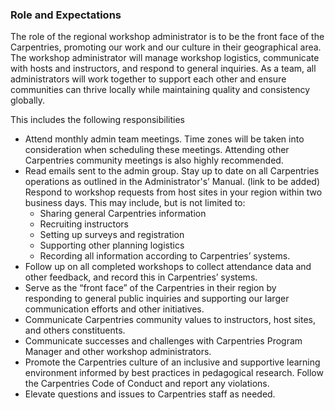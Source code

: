 ### Role and Expectations

The role of the regional workshop administrator is to be the front face of the Carpentries, promoting our work and our culture in their geographical area.  The workshop administrator will manage workshop logistics, communicate with hosts and instructors, and respond to general inquiries.  As a team, all administrators will  work together to support each other and ensure communities can thrive locally while maintaining quality and consistency globally.


This includes the following responsibilities

* Attend monthly admin team meetings.  Time zones will be taken into consideration when scheduling these meetings.  Attending other Carpentries community meetings is also highly recommended.
* Read emails sent to the admin group.
Stay up to date on all Carpentries operations as outlined in the Administrator's’ Manual.  (link to be added)
Respond to workshop requests from host sites in your region within two business days. This may include, but is not limited to:
  * Sharing general Carpentries information
  * Recruiting instructors
  * Setting up surveys and registration
  * Supporting other planning logistics
  * Recording all information according to Carpentries’ systems.
* Follow up on all completed workshops to collect attendance data and other feedback, and record this in Carpentries’ systems.
* Serve as the “front face” of the Carpentries in their region by responding to general public inquiries and supporting our larger communication efforts and other initiatives.
* Communicate Carpentries community values to instructors, host sites, and others constituents. 
* Communicate successes and challenges with Carpentries Program Manager and other workshop administrators.
* Promote the Carpentries culture of an inclusive and supportive learning environment informed by best practices in pedagogical research. Follow the Carpentries Code of Conduct and report any violations.
* Elevate questions and issues to Carpentries staff as needed.




